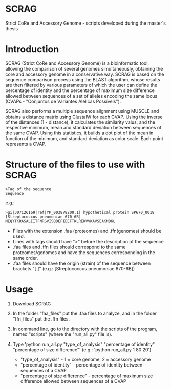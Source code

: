 # SCRAG
Strict CoRe and Accessory Genome -  scripts developed during the master's thesis


# Introduction

SCRAG (Strict CoRe and Accessory Genome) is a bioinformatic tool, allowing the comparison of several genomes simultaneously, obtaining the core and accessory genome in a conservative way. SCRAG is based on the sequence comparison process using the BLAST algorithm, whose results are then filtered by various parameters of which the user can define the percentage of identity and the percentage of maximum size difference allowed between sequences of a set of alleles encoding the same locus (CVAPs - "Conjuntos de Variantes Alélicas Possíveis").

SCRAG also performs a multiple sequence alignment using MUSCLE and obtains a distance matrix using ClustalW for each CVAP. Using the inverse of the distances (1 - distance), it calculates the similarity valus, and the respective minimum, mean and standard deviation between sequences of the same CVAP. Using this statistics, it builds a dot plot of the mean in function of the minimum, and standard deviation as color scale. Each point represents a CVAP.


# Structure of the files to use with SCRAG

    >Tag of the sequence
    Sequence
    
e.g.:

    >gi|307126169|ref|YP_003878200.1| hypothetical protein SP670_0018 [Streptococcus pneumoniae 670-6B]
    MEQYTKRASALIITFNRGVISQDEFIEEFTKLREKVVKAVSEAKNDKL

* Files with the extension .faa (proteomes) and .ffn(genomes) should be used.
* Lines with tags should have ">" before the description of the sequence
* .faa files and .ffn files should correspond to the same proteomes/genomes and have the sequences corresponding in the same order.
* .faa files should have the origin (strain) of the sequence between brackets "[ ]" (e.g.: [Streptococcus pneumoniae 670-6B])


# Usage

1. Download SCRAG
2. In the folder "faa_files" put the .faa files to analyze, and in the folder "ffn_files" put the .ffn files. 
3. In command line, go to the directory with the scripts of the program, named "scripts" (where the "run_all.py" file is).
4. Type 'python run_all.py "type_of_analysis" "percentage of identity" "percentage of size difference"' (e.g.: 'python run_all.py 1 80 20')

    * "type_of_analysis" - 1 = core genome, 2 = accessory genome
    * "percentage of identity" - percentage of identity between sequences of a CVAP
    * "percentage of size difference" - percentage of maximum size difference allowed between sequences of a CVAP

